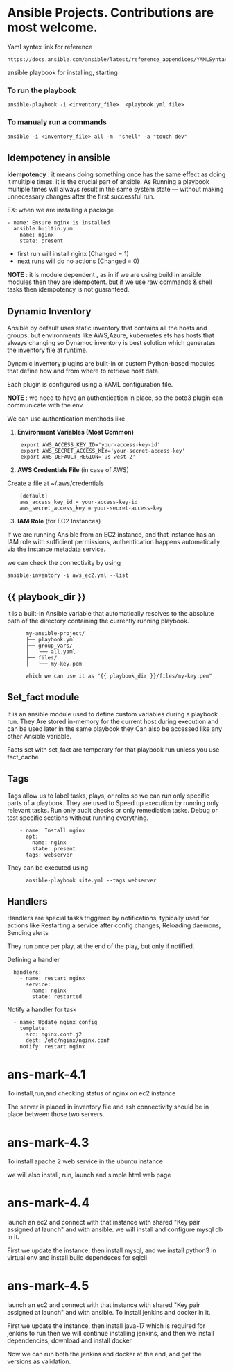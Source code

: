 # Ansible Projects. Contributions are most welcome.
Yaml syntex link for reference
~~~
https://docs.ansible.com/ansible/latest/reference_appendices/YAMLSyntax.html
~~~

ansible playbook for installing, starting
### To run the playbook
~~~
ansible-playbook -i <inventory_file>  <playbook.yml file>
~~~
### To manualy run a commands
~~~
ansible -i <inventory_file> all -m  "shell" -a "touch dev"
~~~

## Idempotency in ansible

**idempotency** : it means doing something once has the same effect as doing it multiple times. it is the crucial part of ansible. As Running a playbook multiple times will always result in the same system state — without making unnecessary changes after the first successful run.

EX: when we are installing a package
~~~
- name: Ensure nginx is installed
  ansible.builtin.yum:
    name: nginx
    state: present
~~~

- first run will install nginx (Changed = 1)
- next runs will do no actions (Changed = 0)

**NOTE** : it is module dependent , as in if we are using build in ansible modules then they are idempotent. but if we use raw commands & shell tasks then idempotency is not guaranteed.

## Dynamic Inventory
Ansible by default uses static inventory that contains all the hosts and groups. but environments like AWS,Azure, kubernetes ets has hosts that always changing so Dynamoc inventory is best solution which generates the inventory file at runtime.

Dynamic inventory plugins are built-in or custom Python-based modules that define how and from where to retrieve host data.

Each plugin is configured using a YAML configuration file.

**NOTE** : we need to have an authentication in place, so the boto3 plugin can communicate with the env.

We can use authentication menthods like

1) **Environment Variables (Most Common)** 

        export AWS_ACCESS_KEY_ID='your-access-key-id'
        export AWS_SECRET_ACCESS_KEY='your-secret-access-key'
        export AWS_DEFAULT_REGION='us-west-2'
2) **AWS Credentials File** (in case of AWS) 

Create a file at ~/.aws/credentials

        [default]
        aws_access_key_id = your-access-key-id
        aws_secret_access_key = your-secret-access-key
3) **IAM Role** (for EC2 Instances)

If we are running Ansible from an EC2 instance, and that instance has an IAM role with sufficient permissions, authentication happens automatically via the instance metadata service.

we can check the connectivity by using 

    ansible-inventory -i aws_ec2.yml --list
    
## {{ playbook_dir }}

it is a built-in Ansible variable that automatically resolves to the absolute path of the directory containing the currently running playbook.

          my-ansible-project/
          ├── playbook.yml
          ├── group_vars/
          │   └── all.yaml
          ├── files/
          │   └── my-key.pem

          which we can use it as "{{ playbook_dir }}/files/my-key.pem"

## Set_fact module
It is an ansible module used to define custom variables during a playbook run. They Are stored in-memory for the current host during execution and can be used later in the same playbook they Can also be accessed like any other Ansible variable.

Facts set with set_fact are temporary for that playbook run unless you use fact_cache

## Tags
Tags allow us to label tasks, plays, or roles so we can run only specific parts of a playbook. They are used to Speed up execution by running only relevant tasks. Run only audit checks or only remediation tasks. Debug or test specific sections without running everything.

        - name: Install nginx
          apt:
            name: nginx
            state: present
          tags: webserver

They can be executed using

          ansible-playbook site.yml --tags webserver

## Handlers
Handlers are special tasks triggered by notifications, typically used for actions like Restarting a service after config changes, Reloading daemons, Sending alerts

They run once per play, at the end of the play, but only if notified.

Defining a handler

      handlers:
        - name: restart nginx
          service:
            name: nginx
            state: restarted
Notify a handler for task

      - name: Update nginx config
        template:
          src: nginx.conf.j2
          dest: /etc/nginx/nginx.conf
        notify: restart nginx
        
# ans-mark-4.1
To install,run,and checking status of nginx on ec2 instance

The server is placed in inventory file and ssh connectivity should be in place between those two servers.

# ans-mark-4.3

To install apache 2 web service in the ubuntu instance

we will also install, run, launch and simple html web page 

# ans-mark-4.4

launch an ec2 and connect with that instance with shared "Key pair assigned at launch" and with ansible. we will install and configure mysql db in it.

First we update the instance, then install mysql, and we install python3 in virtual env and install build dependeces for sqlcli

# ans-mark-4.5

launch an ec2 and connect with that instance with shared "Key pair assigned at launch" and with ansible. To install jenkins and docker in it.

First we update the instance, then install java-17 which is required for jenkins to run then we will continue installing jenkins, and then we install dependencies, download and install docker 

Now we can run both the jenkins and docker at the end, and get the versions as validation.

 
